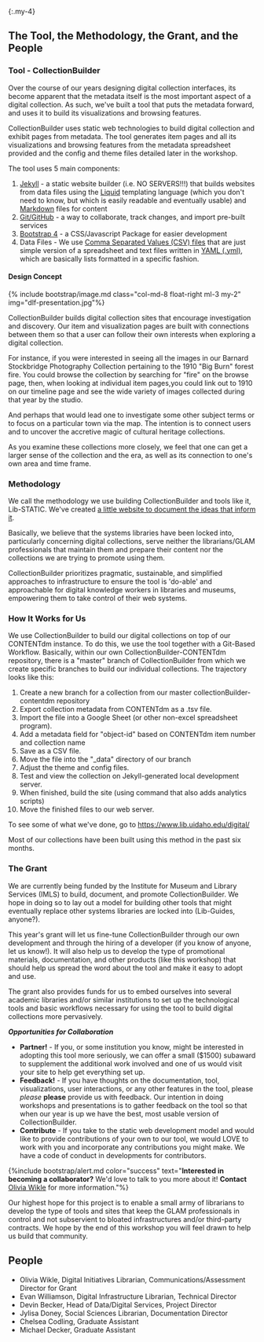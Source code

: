 
{:.my-4}
## The Tool, the Methodology, the Grant, and the People

### Tool - CollectionBuilder

Over the course of our years designing digital collection interfaces, its become apparent that the metadata itself is the most important aspect of a digital collection. As such, we've built a tool that puts the metadata forward, and uses it to build its visualizations and browsing features. 

CollectionBuilder uses static web technologies to build digital collection and exhibit pages from metadata. The tool generates item pages and all its visualizations and browsing features from the metadata spreadsheet provided and the config and theme files detailed later in the workshop.

The tool uses 5 main components: 

1. [Jekyll](https://jekyllrb.com/) - a static website builder (i.e. NO SERVERS!!!) that builds websites from data files using the [Liquid](https://shopify.github.io/liquid/basics/introduction/) templating language (which you don't need to know, but which is easily readable and eventually usable) and [Markdown](https://en.wikipedia.org/wiki/Markdown) files for content
2. [Git/GitHub](https://github.com/) - a way to collaborate, track changes, and import pre-built services
3. [Bootstrap 4](https://getbootstrap.com/) - a CSS/Javascript Package for easier development
4. Data Files - We use [Comma Separated Values (CSV) files](https://en.wikipedia.org/wiki/Comma-separated_values) that are just simple version of a spreadsheet and text files written in [YAML (.yml)](https://en.wikipedia.org/wiki/YAML), which are basically lists formatted in a specific fashion.

#### Design Concept

{% include bootstrap/image.md class="col-md-8 float-right ml-3 my-2" img="dlf-presentation.jpg"%}

CollectionBuilder builds digital collection sites that encourage investigation and discovery. Our item and visualization pages are built with connections between them so that a user can follow their own interests when exploring a digital collection.

For instance, if you were interested in seeing all the images in our Barnard Stockbridge Photography Collection pertaining to the 1910 "Big Burn" forest fire. You could browse the collection by searching for "fire" on the browse page, then, when looking at individual item pages,you could link out to 1910 on our timeline page and see the wide variety of images collected during that year by the studio. 

And perhaps that would lead one to investigate some other subject terms or to focus on a particular town via the map. The intention is to connect users and to uncover the accretive magic of cultural heritage collections. 

As you examine these collections more closely, we feel that one can get a larger sense of the collection and the era, as well as its connection to one's own area and time frame. 

### Methodology

We call the methodology we use building CollectionBuilder and tools like it, Lib-STATIC. We've created [a little website to document the ideas that inform it](https://libstatic.github.io). 

Basically, we believe that the systems libraries have been locked into, particularly concerning digital collections, serve neither the librarians/GLAM professionals that maintain them and prepare their content nor the collections we are trying to promote using them. 

CollectionBuilder prioritizes pragmatic, sustainable, and simplified approaches to infrastructure to ensure the tool is 'do-able' and approachable for digital knowledge workers in libraries and museums, empowering them to take control of their web systems.

### How It Works for Us

We use CollectionBuilder to build our digital collections on top of our CONTENTdm instance. To do this, we use the tool together with a Git-Based Workflow. Basically, within our own CollectionBuilder-CONTENTdm repository, there is a "master" branch of CollectionBuilder from which we create specific branches to build our individual collections. The trajectory looks like this: 

1. Create a new branch for a collection from our master collectionBuilder-contentdm repository
2. Export collection metadata from CONTENTdm as a .tsv file. 
2. Import the file into a Google Sheet (or other non-excel spreadsheet program).
3. Add a metadata field for "object-id" based on CONTENTdm item number and collection name
4. Save as a CSV file. 
5. Move the file into the "_data" directory of our branch
6. Adjust the theme and config files. 
7. Test and view the collection on Jekyll-generated local development server.
8. When finished, build the site (using command that also adds analytics scripts)
9. Move the finished files to our web server. 

To see some of what we've done, go to <https://www.lib.uidaho.edu/digital/>

Most of our collections have been built using this method in the past six months. 

### The Grant

We are currently being funded by the Institute for Museum and Library Services (IMLS) to build, document, and promote CollectionBuilder. We hope in doing so to lay out a model for building other tools that might eventually replace other systems libraries are locked into (Lib-Guides, anyone?). 

This year's grant will let us fine-tune CollectionBuilder through our own development and through the hiring of a developer (if you know of anyone, let us know!). It will also help us to develop the type of promotional materials, documentation, and other products (like this workshop) that should help us spread the word about the tool and make it easy to adopt and use. 

The grant also provides funds for us to embed ourselves into several academic libraries and/or similar institutions to set up the technological tools and basic workflows necessary for using the tool to build digital collections more pervasively. 

***Opportunities for Collaboration***

- **Partner!** - If you, or some institution you know, might be interested in adopting this tool more seriously, we can offer a small ($1500) subaward to supplement the additional work involved and one of us would visit your site to help get everything set up. 
- **Feedback!** - If you have thoughts on the documentation, tool, visualizations, user interactions, or any other features in the tool, please *please* **please** provide us with feedback. Our intention in doing workshops and presentations is to gather feedback on the tool so that when our year is up we have the best, most usable version of CollectionBuilder.
- **Contribute** - If you take to the static web development model and would like to provide contributions of your own to our tool, we would LOVE to work with you and incorporate any contributions you might make. We have a code of conduct in developments for contributors.

{%include bootstrap/alert.md color="success" text="**Interested in becoming a collaborator?** We'd love to talk to you more about it! **Contact** [Olivia Wikle](mailto:omwikle@uidaho.edu) for more information."%}

Our highest hope for this project is to enable a small army of librarians to develop the type of tools and sites that keep the GLAM professionals in control and not subservient to bloated infrastructures and/or third-party contracts. We hope by the end of this workshop you will feel drawn to help us build that community. 

## People 

- Olivia Wikle, Digital Initiatives Librarian, Communications/Assessment Director for Grant
- Evan Williamson, Digital Infrastructure Librarian, Technical Director
- Devin Becker, Head of Data/Digital Services, Project Director
- Jylisa Doney, Social Sciences Librarian, Documentation Director 
- Chelsea Codling, Graduate Assistant
- Michael Decker, Graduate Assistant
